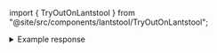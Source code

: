 import { TryOutOnLantstool } from "@site/src/components/lantstool/TryOutOnLantstool";


<TryOutOnLantstool path="docs/2.build/5.primitives/dao/dao-list.json" />

<details>
<summary>Example response</summary>

```bash
[
  'ref-finance.sputnik-dao.near'
  'gaming-dao.sputnik-dao.near',
  ...
]
```

</details>
